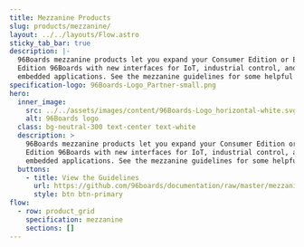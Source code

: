 ```yaml
---
title: Mezzanine Products
slug: products/mezzanine/
layout: ../../layouts/Flow.astro
sticky_tab_bar: true
description: |-
  96Boards mezzanine products let you expand your Consumer Edition or Enterprise
  Edition 96Boards with new interfaces for IoT, industrial control, and other
  embedded applications. See the mezzanine guidelines for some helpful resources.
specification-logo: 96Boards-Logo_Partner-small.png
hero:
  inner_image:
    src: ../../assets/images/content/96Boards-Logo_horizontal-white.svg
    alt: 96Boards logo
  class: bg-neutral-300 text-center text-white
  description: >
    96Boards mezzanine products let you expand your Consumer Edition or Enterprise
    Edition 96Boards with new interfaces for IoT, industrial control, and other
    embedded applications. See the mezzanine guidelines for some helpful resources.
  buttons:
    - title: View the Guidelines
      url: https://github.com/96boards/documentation/raw/master/mezzanine/files/mezzanine-design-guidelines.pdf
      style: btn btn-primary
flow:
  - row: product_grid
    specification: mezzanine
    sections: []
---
```

